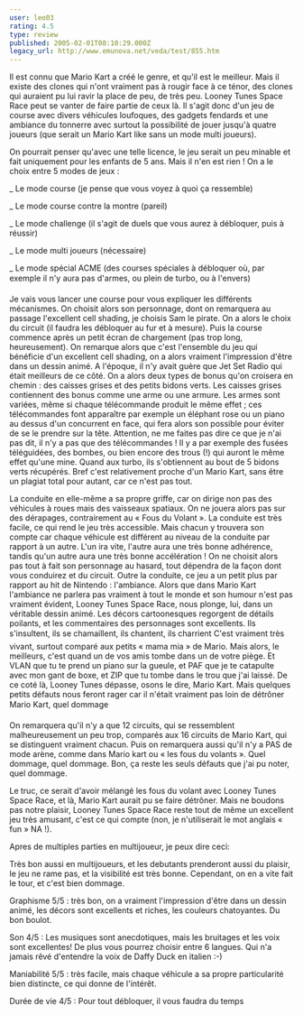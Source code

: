 ```yaml
---
user: leo03
rating: 4.5
type: review
published: 2005-02-01T08:10:29.000Z
legacy_url: http://www.emunova.net/veda/test/855.htm
---
```

Il est connu que Mario Kart a créé le genre, et qu'il est le meilleur. Mais il existe des clones qui n'ont vraiment pas à rougir face à ce ténor, des clones qui auraient pu lui ravir la place de peu, de très peu. Looney Tunes Space Race peut se vanter de faire partie de ceux là. Il s'agit donc d'un jeu de course avec divers véhicules loufoques, des gadgets fendards et une ambiance du tonnerre avec surtout la possibilité de jouer jusqu'à quatre joueurs (que serait un Mario Kart like sans un mode multi joueurs).   

  

On pourrait penser qu'avec une telle licence, le jeu serait un peu minable et fait uniquement pour les enfants de 5 ans. Mais il n'en est rien ! On a le choix entre 5 modes de jeux :  

  

\_ Le mode course (je pense que vous voyez à quoi ça ressemble)  

\_ Le mode course contre la montre (pareil)  

\_ Le mode challenge (il s'agit de duels que vous aurez à débloquer, puis à réussir)  

\_ Le mode multi joueurs (nécessaire)  

\_ Le mode spécial ACME (des courses spéciales à débloquer où, par exemple il n'y aura pas d'armes, ou plein de turbo, ou à l'envers)  

  

Je vais vous lancer une course pour vous expliquer les différents mécanismes. On choisit alors son personnage, dont on remarquera au passage l'excellent cell shading, je choisis Sam le pirate. On a alors le choix du circuit (il faudra les débloquer au fur et à mesure). Puis la course commence après un petit écran de chargement (pas trop long, heureusement). On remarque alors que c'est l'ensemble du jeu qui bénéficie d'un excellent cell shading, on a alors vraiment l'impression d'être dans un dessin animé. A l'époque, il n'y avait guère que Jet Set Radio qui était meilleurs de ce côté. On a alors deux types de bonus qu'on croisera en chemin : des caisses grises et des petits bidons verts. Les caisses grises contiennent des bonus comme une arme ou une armure. Les armes sont variées, même si chaque télécommande produit le même effet ; ces télécommandes font apparaître par exemple un éléphant rose ou un piano au dessus d'un concurrent en face, qui fera alors son possible pour éviter de se le prendre sur la tête. Attention, ne me faites pas dire ce que je n'ai pas dit, il n'y a pas que des télécommandes ! Il y a par exemple des fusées téléguidées, des bombes, ou bien encore des trous (!) qui auront le même effet qu'une mine. Quand aux turbo, ils s'obtiennent au bout de 5 bidons verts récupérés. Bref c'est relativement proche d'un Mario Kart, sans être un plagiat total pour autant, car ce n'est pas tout.  

  

La conduite en elle-même a sa propre griffe, car on dirige non pas des véhicules à roues mais des vaisseaux spatiaux. On ne jouera alors pas sur des dérapages, contrairement au « Fous du Volant ». La conduite est très facile, ce qui rend le jeu très accessible. Mais chacun y trouvera son compte car chaque véhicule est différent au niveau de la conduite par rapport à un autre. L'un ira vite, l'autre aura une très bonne adhérence, tandis qu'un autre aura une très bonne accélération ! On ne choisit alors pas tout à fait son personnage au hasard, tout dépendra de la façon dont vous conduirez et du circuit. Outre la conduite, ce jeu a un petit plus par rapport au hit de Nintendo : l'ambiance. Alors que dans Mario Kart l'ambiance ne parlera pas vraiment à tout le monde et son humour n'est pas vraiment évident, Looney Tunes Space Race, nous plonge, lui, dans un véritable dessin animé. Les décors cartoonesques regorgent de détails poilants, et les commentaires des personnages sont excellents. Ils s'insultent, ils se chamaillent, ils chantent, ils charrient C'est vraiment très vivant, surtout comparé aux petits « mama mia » de Mario. Mais alors, le meilleurs, c'est quand un de vos amis tombe dans un de votre piège. Et VLAN que tu te prend un piano sur la gueule, et PAF que je te catapulte avec mon gant de boxe, et ZIP que tu tombe dans le trou que j'ai laissé. De ce coté là, Looney Tunes dépasse, osons le dire, Mario Kart. Mais quelques petits défauts nous feront rager car il n'était vraiment pas loin de détrôner Mario Kart, quel dommage  

  

On remarquera qu'il n'y a que 12 circuits, qui se ressemblent malheureusement un peu trop, comparés aux 16 circuits de Mario Kart, qui se distinguent vraiment chacun. Puis on remarquera aussi qu'il n'y a PAS de mode arène, comme dans Mario kart ou « les fous du volants ». Quel dommage, quel dommage. Bon, ça reste les seuls défauts que j'ai pu noter, quel dommage.  

  

Le truc, ce serait d'avoir mélangé les fous du volant avec Looney Tunes Space Race, et là, Mario Kart aurait pu se faire détrôner. Mais ne boudons pas notre plaisir, Looney Tunes Space Race reste tout de même un excellent jeu très amusant, c'est ce qui compte (non, je n'utiliserait le mot anglais « fun » NA !).  

  

Apres de multiples parties en multijoueur, je peux dire ceci:  

Très bon aussi en multijoueurs, et les debutants prenderont aussi du plaisir, le jeu ne rame pas, et la visibilité est très bonne. Cependant, on en a vite fait le tour, et c'est bien dommage.  

  

Graphisme 5/5 : très bon, on a vraiment l'impression d'être dans un dessin animé, les décors sont excellents et riches, les couleurs chatoyantes. Du bon boulot.  

  

Son 4/5 : Les musiques sont anecdotiques, mais les bruitages et les voix sont excellentes! De plus vous pourrez choisir entre 6 langues. Qui n'a jamais rêvé d'entendre la voix de Daffy Duck en italien :-)  

  

Maniabilité 5/5 : très facile, mais chaque véhicule a sa propre particularité bien distincte, ce qui donne de l'intérêt.  

  

Durée de vie 4/5 : Pour tout débloquer, il vous faudra du temps